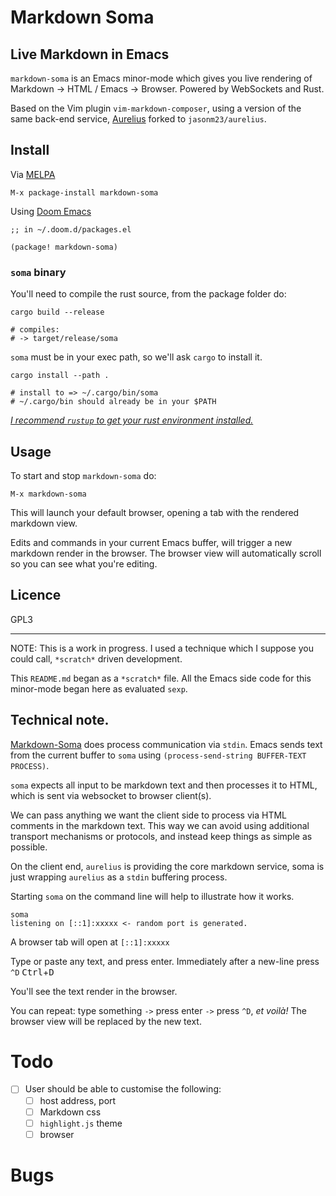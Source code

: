 # Markdown Soma

## Live Markdown in Emacs

`markdown-soma` is an Emacs minor-mode which gives you live rendering of Markdown -> HTML / Emacs -> Browser. Powered by WebSockets and Rust.

Based on the Vim plugin `vim-markdown-composer`, using a version of the same back-end service, [Aurelius](https://github.com/euclio/aurelius) forked to `jasonm23/aurelius`.

## Install

Via [MELPA](https://melpa.org)

```
M-x package-install markdown-soma
```

Using [Doom Emacs](https://github.com/doomemacs/doomemacs)

```
;; in ~/.doom.d/packages.el

(package! markdown-soma)
```

### `soma` binary

You'll need to compile the rust source, from the package folder do:

```shell
cargo build --release

# compiles:
# -> target/release/soma 
```

`soma` must be in your exec path, so we'll ask `cargo` to install it.

```shell
cargo install --path .

# install to => ~/.cargo/bin/soma 
# ~/.cargo/bin should already be in your $PATH
```

_[I recommend `rustup` to get your rust environment installed.](https://rustup.rs/)_

## Usage

To start and stop `markdown-soma` do: 

```
M-x markdown-soma
```

This will launch your default browser, opening a tab with the rendered markdown view.

Edits and commands in your current Emacs buffer, will trigger a new markdown render in the browser. The browser view will automatically scroll so you can see what you're editing.

## Licence

GPL3

- - -

NOTE: This is a work in progress. I used a technique which I suppose you could call, `*scratch*` driven development.

This `README.md` began as a `*scratch*` file.  All the Emacs side code for this minor-mode began here as evaluated `sexp`.

## Technical note. 

[Markdown-Soma](https://github.com/jasonm23/soma) does process communication via `stdin`.  Emacs sends text from the current buffer to `soma` using `(process-send-string BUFFER-TEXT PROCESS)`.

`soma` expects all input to be markdown text and then processes it to HTML, which is sent via websocket to browser client(s).

We can pass anything we want the client side to process via HTML comments in the markdown text.  This way we can avoid using additional transport mechanisms or protocols, and instead keep things as simple as possible.

On the client end, `aurelius` is providing the core markdown service, soma is just wrapping `aurelius` as a `stdin` buffering process.

Starting `soma` on the command line will help to illustrate how it works.

```
soma
listening on [::1]:xxxxx <- random port is generated.
```

A browser tab will open at `[::1]:xxxxx` 

Type or paste any text, and press enter. Immediately after a new-line press `^D` <kbd>Ctrl</kbd>+<kbd>D</kbd>

You'll see the text render in the browser.

You can repeat: type something `->` press enter `->` press `^D`, _et voilà!_ The browser view will be replaced by the new text.

# Todo

- [ ] User should be able to customise the following:
  - [ ] host address, port
  - [ ] Markdown css
  - [ ] `highlight.js` theme
  - [ ] browser  

# Bugs
